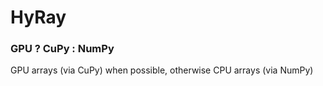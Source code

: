 # HyRay
### GPU ? CuPy : NumPy
GPU arrays (via CuPy) when possible, otherwise CPU arrays (via NumPy)
